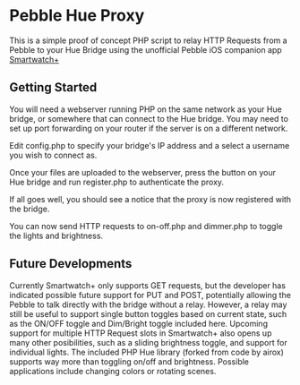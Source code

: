 Pebble Hue Proxy 
================

This is a simple proof of concept PHP script to relay HTTP Requests from a Pebble to your Hue Bridge using the unofficial Pebble iOS companion app [Smartwatch+](http://smartwatchplusapp.appspot.com‎)

Getting Started
---------------

You will need a webserver running PHP on the same network as your Hue bridge, or somewhere that can connect to the Hue bridge.
You may need to set up port forwarding on your router if the server is on a different network.

Edit config.php to specify your bridge's IP address and a select a username you wish to connect as.

Once your files are uploaded to the webserver, press the button on your Hue bridge and run register.php to authenticate the proxy.

If all goes well, you should see a notice that the proxy is now registered with the bridge.

You can now send HTTP requests to on-off.php and dimmer.php to toggle the lights and brightness.

Future Developments
-------------------

Currently Smartwatch+ only supports GET requests, but the developer has indicated possible future support for PUT and POST, potentially allowing the Pebble to talk directly with the bridge without a relay. However, a relay may still be useful to support single button toggles based on current state, such as the ON/OFF toggle and Dim/Bright toggle included here. Upcoming support for multiple HTTP Request slots in Smartwatch+ also opens up many other posibilities, such as a sliding brightness toggle, and support for individual lights. The included PHP Hue library (forked from code by airox) supports way more than toggling on/off and brightness. Possible applications include changing colors or rotating scenes. 
